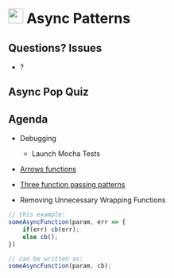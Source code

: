 <img src="https://cloud.githubusercontent.com/assets/478864/22186847/68223ce6-e0b1-11e6-8a62-0e3edc96725e.png" width=30> Async Patterns
===

## Questions? Issues

* ?

## Async Pop Quiz

## Agenda

* Debugging
    * Launch Mocha Tests

* [Arrows functions](https://github.com/martypdx/workshop-promises-fat-arrows/blob/master/fat-arrows.md)

* [Three function passing patterns](https://github.com/martypdx/workshop-promises-fat-arrows/blob/master/async-js-patterns.md) 

* Removing Unnecessary Wrapping Functions 

```js
// this example:
someAsyncFunction(param, err => {
    if(err) cb(err);
    else cb();
})

// can be written as:
someAsyncFunction(param, cb);

```
